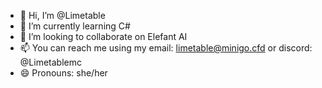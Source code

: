 - 👋 Hi, I’m @Limetable
- 🌱 I’m currently learning C#
- 💞️ I’m looking to collaborate on Elefant AI
- 📫 You can reach me using my email: limetable@minigo.cfd or discord: @Limetablemc
- 😄 Pronouns: she/her

